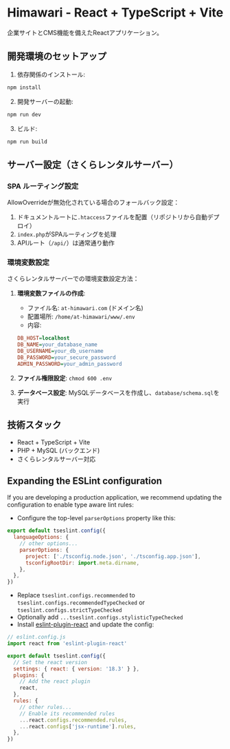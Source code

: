 # Himawari - React + TypeScript + Vite

企業サイトとCMS機能を備えたReactアプリケーション。

## 開発環境のセットアップ

1. 依存関係のインストール:
```bash
npm install
```

2. 開発サーバーの起動:
```bash
npm run dev
```

3. ビルド:
```bash
npm run build
```

## サーバー設定（さくらレンタルサーバー）

### SPA ルーティング設定
AllowOverrideが無効化されている場合のフォールバック設定：

1. ドキュメントルートに`.htaccess`ファイルを配置（リポジトリから自動デプロイ）
2. `index.php`がSPAルーティングを処理
3. APIルート（`/api/`）は通常通り動作

### 環境変数設定
さくらレンタルサーバーでの環境変数設定方法：

1. **環境変数ファイルの作成**:
   - ファイル名: `at-himawari.com` (ドメイン名)
   - 配置場所: `/home/at-himawari/www/.env`
   - 内容:
   ```ini
   DB_HOST=localhost
   DB_NAME=your_database_name
   DB_USERNAME=your_db_username
   DB_PASSWORD=your_secure_password
   ADMIN_PASSWORD=your_admin_password
   ```

2. **ファイル権限設定**: `chmod 600 .env`

3. **データベース設定**: MySQLデータベースを作成し、`database/schema.sql`を実行

## 技術スタック

- React + TypeScript + Vite
- PHP + MySQL (バックエンド)
- さくらレンタルサーバー対応

## Expanding the ESLint configuration

If you are developing a production application, we recommend updating the configuration to enable type aware lint rules:

- Configure the top-level `parserOptions` property like this:

```js
export default tseslint.config({
  languageOptions: {
    // other options...
    parserOptions: {
      project: ['./tsconfig.node.json', './tsconfig.app.json'],
      tsconfigRootDir: import.meta.dirname,
    },
  },
})
```

- Replace `tseslint.configs.recommended` to `tseslint.configs.recommendedTypeChecked` or `tseslint.configs.strictTypeChecked`
- Optionally add `...tseslint.configs.stylisticTypeChecked`
- Install [eslint-plugin-react](https://github.com/jsx-eslint/eslint-plugin-react) and update the config:

```js
// eslint.config.js
import react from 'eslint-plugin-react'

export default tseslint.config({
  // Set the react version
  settings: { react: { version: '18.3' } },
  plugins: {
    // Add the react plugin
    react,
  },
  rules: {
    // other rules...
    // Enable its recommended rules
    ...react.configs.recommended.rules,
    ...react.configs['jsx-runtime'].rules,
  },
})
```
